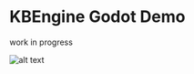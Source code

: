 # KBEngine Godot Demo

work in progress

![alt text](https://raw.githubusercontent.com/krogank9/kbe_godot_demo/master/screenshot.png)
